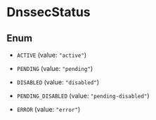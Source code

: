 

# DnssecStatus

## Enum


* `ACTIVE` (value: `"active"`)

* `PENDING` (value: `"pending"`)

* `DISABLED` (value: `"disabled"`)

* `PENDING_DISABLED` (value: `"pending-disabled"`)

* `ERROR` (value: `"error"`)



